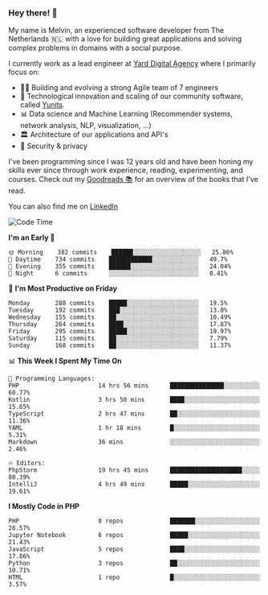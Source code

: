 ### Hey there! 👋

My name is Melvin, an experienced software developer from The Netherlands 🇳🇱 with a love for building great applications and solving complex problems in domains with a social purpose. 

I currently work as a lead engineer at [Yard Digital Agency](https://github.com/yardinternet) where I primarily focus on:

* 👏🏼 Building and evolving a strong Agile team of 7 engineers
* 🚀 Technological innovation and scaling of our community software, called [Yunits](https://www.yunits.com/).
* 📊 Data science and Machine Learning (Recommender systems, network analysis, NLP, visualization, ...)
* 🏛 Architecture of our applications and API's
* 🔐 Security & privacy

I've been programming since I was 12 years old and have been honing my skills ever since through work experience, reading, experimenting, and courses.
Check out my [Goodreads 📚](https://goodreads.com/melvinkoopmans) for an overview of the books that I've read. 

You can also find me on [LinkedIn](https://www.linkedin.com/in/melvinkoopmans)

<!--START_SECTION:waka-->
![Code Time](http://img.shields.io/badge/Code%20Time-0%20secs-blue)

**I'm an Early 🐤** 

```text
🌞 Morning    382 commits    ██████░░░░░░░░░░░░░░░░░░░   25.86% 
🌆 Daytime    734 commits    ████████████░░░░░░░░░░░░░   49.7% 
🌃 Evening    355 commits    ██████░░░░░░░░░░░░░░░░░░░   24.04% 
🌙 Night      6 commits      ░░░░░░░░░░░░░░░░░░░░░░░░░   0.41%

```
📅 **I'm Most Productive on Friday** 

```text
Monday       288 commits    █████░░░░░░░░░░░░░░░░░░░░   19.5% 
Tuesday      192 commits    ███░░░░░░░░░░░░░░░░░░░░░░   13.0% 
Wednesday    155 commits    ██░░░░░░░░░░░░░░░░░░░░░░░   10.49% 
Thursday     264 commits    ████░░░░░░░░░░░░░░░░░░░░░   17.87% 
Friday       295 commits    █████░░░░░░░░░░░░░░░░░░░░   19.97% 
Saturday     115 commits    ██░░░░░░░░░░░░░░░░░░░░░░░   7.79% 
Sunday       168 commits    ██░░░░░░░░░░░░░░░░░░░░░░░   11.37%

```


📊 **This Week I Spent My Time On** 

```text
💬 Programming Languages: 
PHP                      14 hrs 56 mins      ███████████████░░░░░░░░░░   60.77% 
Kotlin                   3 hrs 50 mins       ████░░░░░░░░░░░░░░░░░░░░░   15.65% 
TypeScript               2 hrs 47 mins       ██░░░░░░░░░░░░░░░░░░░░░░░   11.36% 
YAML                     1 hr 18 mins        █░░░░░░░░░░░░░░░░░░░░░░░░   5.31% 
Markdown                 36 mins             ░░░░░░░░░░░░░░░░░░░░░░░░░   2.46%

🔥 Editors: 
PhpStorm                 19 hrs 45 mins      ████████████████████░░░░░   80.39% 
IntelliJ                 4 hrs 49 mins       █████░░░░░░░░░░░░░░░░░░░░   19.61%

```

**I Mostly Code in PHP** 

```text
PHP                      8 repos             ███████░░░░░░░░░░░░░░░░░░   28.57% 
Jupyter Notebook         6 repos             █████░░░░░░░░░░░░░░░░░░░░   21.43% 
JavaScript               5 repos             ████░░░░░░░░░░░░░░░░░░░░░   17.86% 
Python                   3 repos             ██░░░░░░░░░░░░░░░░░░░░░░░   10.71% 
HTML                     1 repo              █░░░░░░░░░░░░░░░░░░░░░░░░   3.57%

```



<!--END_SECTION:waka-->
